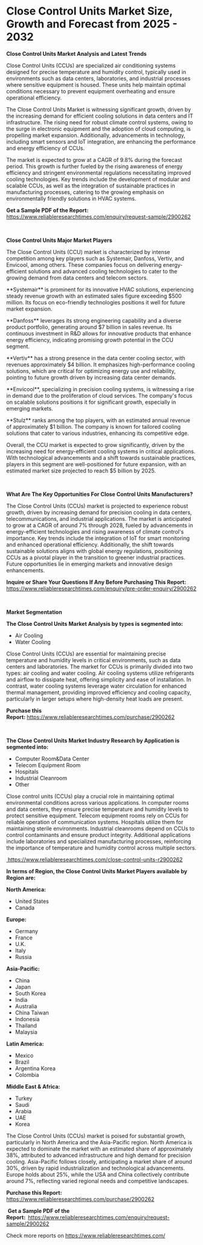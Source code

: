<p><h1>Close Control Units Market Size, Growth and Forecast from 2025 - 2032</h1></p><p><strong>Close Control Units Market Analysis and Latest Trends</strong></p>
<p><p>Close Control Units (CCUs) are specialized air conditioning systems designed for precise temperature and humidity control, typically used in environments such as data centers, laboratories, and industrial processes where sensitive equipment is housed. These units help maintain optimal conditions necessary to prevent equipment overheating and ensure operational efficiency.</p><p>The Close Control Units Market is witnessing significant growth, driven by the increasing demand for efficient cooling solutions in data centers and IT infrastructure. The rising need for robust climate control systems, owing to the surge in electronic equipment and the adoption of cloud computing, is propelling market expansion. Additionally, advancements in technology, including smart sensors and IoT integration, are enhancing the performance and energy efficiency of CCUs.</p><p>The market is expected to grow at a CAGR of 9.8% during the forecast period. This growth is further fueled by the rising awareness of energy efficiency and stringent environmental regulations necessitating improved cooling technologies. Key trends include the development of modular and scalable CCUs, as well as the integration of sustainable practices in manufacturing processes, catering to the growing emphasis on environmentally friendly solutions in HVAC systems.</p></p>
<p><strong>Get a Sample PDF of the Report:&nbsp;</strong> <a href="https://www.reliableresearchtimes.com/enquiry/request-sample/2900262?utm_campaign=3291&utm_medium=2&utm_source=Github&utm_content=ia&utm_term=16032025&utm_id=close-control-units">https://www.reliableresearchtimes.com/enquiry/request-sample/2900262</a></p>
<p>&nbsp;</p>
<p><strong>Close Control Units Major Market Players</strong></p>
<p><p>The Close Control Units (CCU) market is characterized by intense competition among key players such as Systemair, Danfoss, Vertiv, and Envicool, among others. These companies focus on delivering energy-efficient solutions and advanced cooling technologies to cater to the growing demand from data centers and telecom sectors.</p><p>**Systemair** is prominent for its innovative HVAC solutions, experiencing steady revenue growth with an estimated sales figure exceeding $500 million. Its focus on eco-friendly technologies positions it well for future market expansion.</p><p>**Danfoss** leverages its strong engineering capability and a diverse product portfolio, generating around $7 billion in sales revenue. Its continuous investment in R&D allows for innovative products that enhance energy efficiency, indicating promising growth potential in the CCU segment.</p><p>**Vertiv** has a strong presence in the data center cooling sector, with revenues approximately $4 billion. It emphasizes high-performance cooling solutions, which are critical for optimizing energy use and reliability, pointing to future growth driven by increasing data center demands.</p><p>**Envicool**, specializing in precision cooling systems, is witnessing a rise in demand due to the proliferation of cloud services. The company's focus on scalable solutions positions it for significant growth, especially in emerging markets.</p><p>**Stulz** ranks among the top players, with an estimated annual revenue of approximately $1 billion. The company is known for tailored cooling solutions that cater to various industries, enhancing its competitive edge.</p><p>Overall, the CCU market is expected to grow significantly, driven by the increasing need for energy-efficient cooling systems in critical applications. With technological advancements and a shift towards sustainable practices, players in this segment are well-positioned for future expansion, with an estimated market size projected to reach $5 billion by 2025.</p></p>
<p>&nbsp;</p>
<p><strong>What Are The Key Opportunities For Close Control Units Manufacturers?</strong></p>
<p><p>The Close Control Units (CCUs) market is projected to experience robust growth, driven by increasing demand for precision cooling in data centers, telecommunications, and industrial applications. The market is anticipated to grow at a CAGR of around 7% through 2028, fueled by advancements in energy-efficient technologies and rising awareness of climate control's importance. Key trends include the integration of IoT for smart monitoring and enhanced operational efficiency. Additionally, the shift towards sustainable solutions aligns with global energy regulations, positioning CCUs as a pivotal player in the transition to greener industrial practices. Future opportunities lie in emerging markets and innovative design enhancements.</p></p>
<p><strong>Inquire or Share Your Questions If Any Before Purchasing This Report:</strong> <a href="https://www.reliableresearchtimes.com/enquiry/pre-order-enquiry/2900262?utm_campaign=3291&utm_medium=2&utm_source=Github&utm_content=ia&utm_term=16032025&utm_id=close-control-units">https://www.reliableresearchtimes.com/enquiry/pre-order-enquiry/2900262</a></p>
<p>&nbsp;</p>
<p><strong>Market Segmentation</strong></p>
<p><strong>The Close Control Units Market Analysis by types is segmented into:</strong></p>
<p><ul><li>Air Cooling</li><li>Water Cooling</li></ul></p>
<p><p>Close Control Units (CCUs) are essential for maintaining precise temperature and humidity levels in critical environments, such as data centers and laboratories. The market for CCUs is primarily divided into two types: air cooling and water cooling. Air cooling systems utilize refrigerants and airflow to dissipate heat, offering simplicity and ease of installation. In contrast, water cooling systems leverage water circulation for enhanced thermal management, providing improved efficiency and cooling capacity, particularly in larger setups where high-density heat loads are present.</p></p>
<p><strong>Purchase this Report:&nbsp;</strong><a href="https://www.reliableresearchtimes.com/purchase/2900262?utm_campaign=3291&utm_medium=2&utm_source=Github&utm_content=ia&utm_term=16032025&utm_id=close-control-units">https://www.reliableresearchtimes.com/purchase/2900262</a></p>
<p>&nbsp;</p>
<p><strong>The Close Control Units Market Industry Research by Application is segmented into:</strong></p>
<p><ul><li>Computer Room&Data Center</li><li>Telecom Equipment Room</li><li>Hospitals</li><li>Industrial Cleanroom</li><li>Other</li></ul></p>
<p><p>Close control units (CCUs) play a crucial role in maintaining optimal environmental conditions across various applications. In computer rooms and data centers, they ensure precise temperature and humidity levels to protect sensitive equipment. Telecom equipment rooms rely on CCUs for reliable operation of communication systems. Hospitals utilize them for maintaining sterile environments. Industrial cleanrooms depend on CCUs to control contaminants and ensure product integrity. Additional applications include laboratories and specialized manufacturing processes, reinforcing the importance of temperature and humidity control across multiple sectors.</p></p>
<p><a href="https://www.reliableresearchtimes.com/close-control-units-r2900262?utm_campaign=3291&utm_medium=2&utm_source=Github&utm_content=ia&utm_term=16032025&utm_id=close-control-units">&nbsp;https://www.reliableresearchtimes.com/close-control-units-r2900262</a></p>
<p><strong>In terms of Region, the Close Control Units Market Players available by Region are:</strong></p>
<p>
    <p> <strong> North America: </strong>
        <ul>
            <li>United States</li>
            <li>Canada</li>
        </ul>
        </p> 
    <p> <strong> Europe: </strong>
        <ul>
            <li>Germany</li>
            <li>France</li>
            <li>U.K.</li>
            <li>Italy</li>
            <li>Russia</li>
        </ul>
        </p> 
    <p> <strong> Asia-Pacific: </strong>
        <ul>
            <li>China</li>
            <li>Japan</li>
            <li>South Korea</li>
            <li>India</li>
            <li>Australia</li>
            <li>China Taiwan</li>
            <li>Indonesia</li>
            <li>Thailand</li>
            <li>Malaysia</li>
        </ul>
        </p> 
    <p> <strong> Latin America: </strong>
        <ul>
            <li>Mexico</li>
            <li>Brazil</li>
            <li>Argentina Korea</li>
            <li>Colombia</li>
        </ul>
        </p> 
    <p> <strong> Middle East & Africa: </strong>
        <ul>
            <li>Turkey</li>
            <li>Saudi</li>
            <li>Arabia</li>
            <li>UAE</li>
            <li>Korea</li>
        </ul>
    </p>
    </p>
<p><p>The Close Control Units (CCUs) market is poised for substantial growth, particularly in North America and the Asia-Pacific region. North America is expected to dominate the market with an estimated share of approximately 38%, attributed to advanced infrastructure and high demand for precision cooling. Asia-Pacific follows closely, anticipating a market share of around 30%, driven by rapid industrialization and technological advancements. Europe holds about 25%, while the USA and China collectively contribute around 7%, reflecting varied regional needs and competitive landscapes.</p></p>
<p><strong>Purchase this Report: </strong><a href="https://www.reliableresearchtimes.com/purchase/2900262?utm_campaign=3291&utm_medium=2&utm_source=Github&utm_content=ia&utm_term=16032025&utm_id=close-control-units">https://www.reliableresearchtimes.com/purchase/2900262</a></p>
<p>&nbsp;<strong>Get a Sample PDF of the Report:&nbsp;&nbsp;</strong><a href="https://www.reliableresearchtimes.com/enquiry/request-sample/2900262?utm_campaign=3291&utm_medium=2&utm_source=Github&utm_content=ia&utm_term=16032025&utm_id=close-control-units">https://www.reliableresearchtimes.com/enquiry/request-sample/2900262</a></p>
<p><strong></strong></p>
<p>Check more reports on <a href="https://www.reliableresearchtimes.com/?utm_campaign=3291&utm_medium=2&utm_source=Github&utm_content=ia&utm_term=16032025&utm_id=close-control-units">https://www.reliableresearchtimes.com/</a></p>